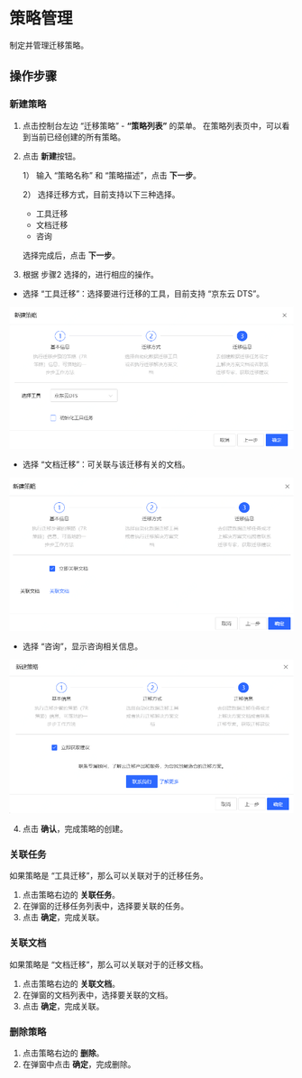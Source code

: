 # 策略管理
制定并管理迁移策略。

## 操作步骤
### 新建策略
1. 点击控制台左边 “迁移策略” - **“策略列表”** 的菜单。 在策略列表页中，可以看到当前已经创建的所有策略。
2. 点击 **新建**按钮。

    1） 输入 “策略名称” 和 “策略描述”，点击 **下一步**。
  
    2） 选择迁移方式，目前支持以下三种选择。
      - 工具迁移
      - 文档迁移
      - 咨询
    
   选择完成后，点击 **下一步**。
3. 根据 步骤2 选择的，进行相应的操作。
  - 选择 “工具迁移”：选择要进行迁移的工具，目前支持 “京东云 DTS”。
  
  ![](../../../../image/AMC/create-strategy-dst.png)
  
  - 选择 “文档迁移”：可关联与该迁移有关的文档。
  
  ![](../../../../image/AMC/create-strategy-doc.png)
  
  - 选择 “咨询”，显示咨询相关信息。
  
  ![](../../../../image/AMC/create-strategy-consult.png)
  
4. 点击 **确认**，完成策略的创建。

### 关联任务
如果策略是 “工具迁移”，那么可以关联对于的迁移任务。

1. 点击策略右边的 **关联任务**。
2. 在弹窗的迁移任务列表中，选择要关联的任务。
3. 点击 **确定**，完成关联。

### 关联文档
如果策略是 “文档迁移”，那么可以关联对于的迁移文档。

1. 点击策略右边的 **关联文档**。
2. 在弹窗的文档列表中，选择要关联的文档。
3. 点击 **确定**，完成关联。

### 删除策略
1. 点击策略右边的 **删除**。
2. 在弹窗中点击 **确定**，完成删除。
